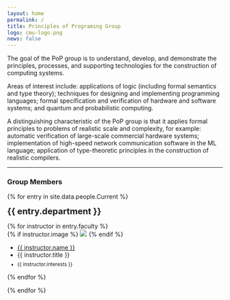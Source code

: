 ```yaml
---
layout: home
permalink: /
title: Principles of Programing Group
logo: cmu-logo.png
news: false
---
```


The goal of the PoP group is to understand, develop, and demonstrate the
principles, processes, and supporting technologies for the construction of
computing systems.

Areas of interest include: applications of logic (including formal
semantics and type theory); techniques for designing and implementing
programming languages; formal specification and verification of hardware
and software systems; and quantum and probabilistic computing.

A distinguishing characteristic of the PoP group is that it applies formal
principles to problems of realistic scale and complexity, for example:
automatic verification of large-scale commercial hardware systems;
implementation of high-speed network communication software in the ML
language; application of type-theoretic principles in the construction of
realistic compilers.

***

<h3> Group Members </h3>

{% for entry in site.data.people.Current %}

  <p><b style="font-size:20px;">{{ entry.department }} </b></p>

  <div style="display: inline-block; width:100%">
  {% for instructor in entry.faculty %}
  <div class="instructor-profile-two-col">
    {% if instructor.image %}
    <a href="{{ instructor.url }}" target="_blank"><img src="{{ instructor.image | prepend: '/assets/img/' | relative_url }}" /></a>
    {% endif %}
    <ul class="instructor-info">
      <li><a href="{{ instructor.url }}" target="_blank">{{ instructor.name }}</a></li>
      <li>{{ instructor.title }}</li>
      <li style="font-size:smaller; padding-top:5pt">{{ instructor.interests }}</li>
    </ul>
  </div>
  {% endfor %}
  </div>

{% endfor %}
